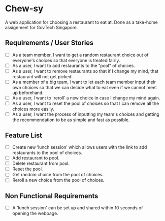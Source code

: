 # Chew-sy
A web application for choosing a restaurant to eat at. Done as a take-home assignment for GovTech Singapore.

## Requirements / User Stories
- [ ] As a team member, I want to get a random restaurant choice out of everyone's choices so that everyone is treated fairly.
- [ ] As a user, I want to add restaurants to the "pool" of choices.
- [ ] As a user, I want to remove restaurants so that if I change my mind, that restaurant will not get picked.
- [ ] As a member of a big team, I want to let each team member input their own choices so that we can decide what to eat even if we cannot meet up beforehand.
- [ ] As a user, I want to 'reroll' a new choice in case I change my mind again.
- [ ] As a user, I want to reset the pool of choices so that I can remove all the choices more easily.
- [ ] As a user, I want the process of inputting my team's choices and getting the recommendation to be as simple and fast as possible.

## Feature List
- [ ] Create new 'lunch session' which allows users with the link to add restaurants to the pool of choices.
- [ ] Add restaurant to pool.
- [ ] Delete restaurant from pool.
- [ ] Reset the pool.
- [ ] Get random choice from the pool of choices.
- [ ] Reroll a new choice from the pool of choices.

## Non Functional Requirements
- [ ] A 'lunch session' can be set up and shared within 10 seconds of opening the webpage.